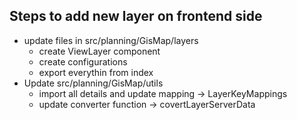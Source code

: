 ## Steps to add new layer on frontend side

- update files in src/planning/GisMap/layers
  - create ViewLayer component
  - create configurations
  - export everythin from index
- Update src/planning/GisMap/utils
  - import all details and update mapping -> LayerKeyMappings
  - update converter function -> covertLayerServerData
